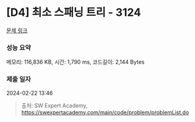 # [D4] 최소 스패닝 트리 - 3124 

[문제 링크](https://swexpertacademy.com/main/code/problem/problemDetail.do?contestProbId=AV_mSnmKUckDFAWb) 

### 성능 요약

메모리: 116,836 KB, 시간: 1,790 ms, 코드길이: 2,144 Bytes

### 제출 일자

2024-02-22 13:46



> 출처: SW Expert Academy, https://swexpertacademy.com/main/code/problem/problemList.do